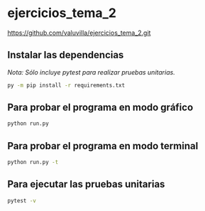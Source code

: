 # ejercicios_tema_2
https://github.com/valuvilla/ejercicios_tema_2.git

## Instalar las dependencias

_Nota: Sólo incluye pytest para realizar pruebas unitarias._

```bash
py -m pip install -r requirements.txt
```

## Para probar el programa en modo gráfico

```bash
python run.py
```

## Para probar el programa en modo terminal

```bash
python run.py -t
```

## Para ejecutar las pruebas unitarias

```bash
pytest -v


